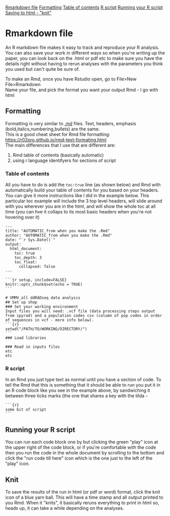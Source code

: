 [Rmarkdown file](#rmarkdown-file)
[Formatting](#formatting)
[Table of contents](#table-of-contents)
[R script](#r-script)
[Running your R script](#running-your-r-script)
[Saving to html - "knit"](#Knit)

# Rmarkdown file
An R markdown file makes it easy to track and reproduce your R analysis. You can also save your work in different ways so when you're writing up the paper, you can look back on the .html or pdf etc to make sure you have the details right without having to rerun analyses with the parameters you think you used but can't quite be sure of.

To make an Rmd, once you have Rstudio open, go to File>New File>Rmarkdown  
Name your file, and pick the format you want your output Rmd - I go with html

## Formatting 
Formatting is very similar to [.md](Markdown_formatting_cheatsheet.md) files. Text, headers, emphasis (bold,italics,numbering,bullets) are the same.  \
This is a good cheat sheet for Rmd file formatting: https://r02pro.github.io/rmd-text-formating.html  \
The main differences that I use that are different are:  
1) Rmd table of contents (basically automatic)  
2) using r language identifyers for sections of script

### Table of contents
All you have to do is add the `toc:true` line (as shown below) and Rmd with automatically build your table of contents for you based on your headers. You can give it more instructions like I did in the example below. This particular toc example will include the 3 top level headers, will slide around with you wherever you are in the html, and will show the whole toc at all time (you can hve it collaps to its most basic headers when you're not hovering over it)  

    ---
    title: "AUTOMATIC_from when you make the .Rmd"
    author: "AUTOMATIC_from when you make the .Rmd"
    date: "`r Sys.Date()`"
    output: 
      html_document:
        toc: true
        toc_depth: 3
        toc_float: 
          collapsed: false
    ---
    
    ```{r setup, include=FALSE}
    knitr::opts_chunk$set(echo = TRUE)
    ```

    # VMMV_all ddRADseq data analysis
    ## Set up shop
    ### Set your working environment
    Input files you will need: .vcf file (data processing steps output from ipyrad) and a population codes csv (column of pop codes in order of sequences in vcf - more info below). 
    ```{r}
    setwd("/PATH/TO/WORKING/DIRECTORY/")
    ```
    ### Load libraries
    
    ### Read in inputs files
    etc
    etc

### R script
In an Rmd you just type text as normal until you have a section of code. To tell the Rmd that this is something that it should be able to run you put it in an R code block like you see in the example above, by sandwiching it between three ticks marks (the one that shares a key with the tilda `~`

    ```{r}
    some bit of script
    ```
## Running your R script
You can run each code block one by but clicking the green "play" icon at the upper right of the code block, or if you're comfortable with the code then you run the code in the whole document by scrolling to the bottom and click the "run code till here" icon which is the one just to the left of the "play" icon. 

## Knit
To save the results of the run in html (or pdf or word) format, click the knit icon of a blue yarn ball. This will have a time stamp and all output printed to you Rmd. When it "knits", it basically reruns everything to print in html so, heads up, it can take a while depending on the analyses. 

